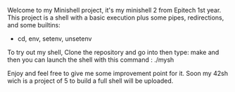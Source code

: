 Welcome to my Minishell project, it's my minishell 2 from Epitech 1st year.
This project is a shell with a basic execution plus some pipes, redirections, and some builtins:
  - cd, env, setenv, unsetenv

To try out my shell, 
Clone the repository and go into then type: make
and then you can launch the shell with this command : ./mysh

Enjoy and feel free to give me some improvement point for it.
Soon my 42sh wich is a project of 5 to build a full shell will be uploaded.
